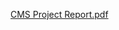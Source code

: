 [CMS Project Report.pdf](https://github.com/amit-hegde/CMS_-Content_Management_System-/files/9211858/CMS.Project.Report.pdf)
